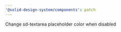 ```yaml
---
'@solid-design-system/components': patch
---
```


Change sd-textarea placeholder color when disabled
